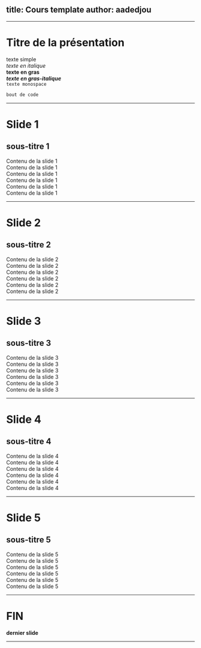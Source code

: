 title: Cours template
author: aadedjou
---

***

# Titre de la présentation

texte simple  
*texte en italique*  
**texte en gras**  
***texte en gras-italique***  
`texte monospace`  
```txt  
bout de code  
```  
  
***
  
# Slide 1  
## sous-titre 1  
Contenu de la slide 1  
Contenu de la slide 1  
Contenu de la slide 1  
Contenu de la slide 1  
Contenu de la slide 1  
Contenu de la slide 1  
  
***
  
# Slide 2  
## sous-titre 2  
Contenu de la slide 2  
Contenu de la slide 2  
Contenu de la slide 2  
Contenu de la slide 2  
Contenu de la slide 2  
Contenu de la slide 2  
  
***
  
# Slide 3  
## sous-titre 3  
Contenu de la slide 3  
Contenu de la slide 3  
Contenu de la slide 3  
Contenu de la slide 3  
Contenu de la slide 3  
Contenu de la slide 3  
  
***
  
# Slide 4  
## sous-titre 4  
Contenu de la slide 4  
Contenu de la slide 4  
Contenu de la slide 4  
Contenu de la slide 4  
Contenu de la slide 4  
Contenu de la slide 4  
  
***
  
# Slide 5  
## sous-titre 5  
Contenu de la slide 5  
Contenu de la slide 5  
Contenu de la slide 5  
Contenu de la slide 5  
Contenu de la slide 5  
Contenu de la slide 5  
  
***
  
# FIN  
**dernier slide**  

***
